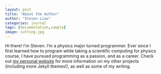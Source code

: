 ```yaml
---
layout: post
title: "About the Author"
author: "Steven Liao"
categories: journal
tags: [documentation,sample]
image: cutting.jpg
---
```


Hi there! I'm Steven. I’m a physics major turned programmer. Ever since I first learned how to program while taking a scientific computing for physics course, I have pursued programming as a passion, and as a career. Check out [my personal website](https://www.lenpaul.com/) for more information on my other projects (including more Jekyll themes!), as well as some of my writing.
